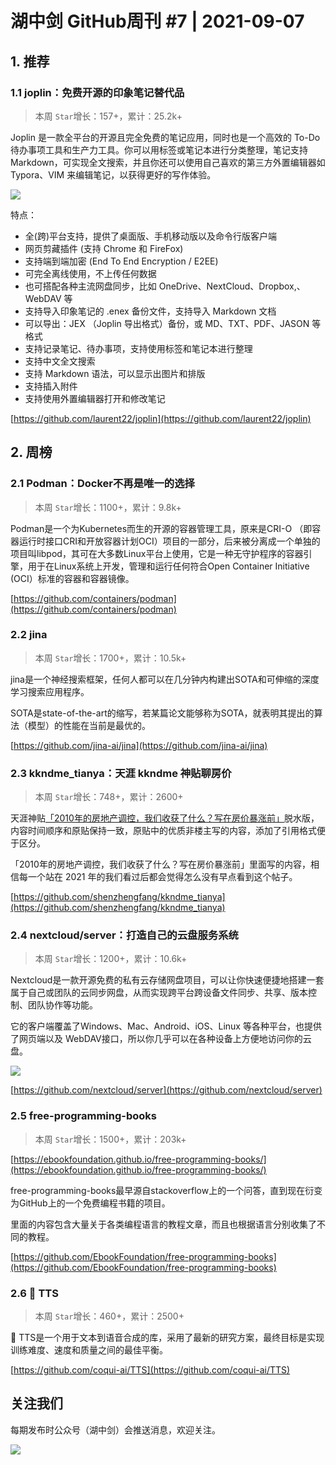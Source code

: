 # 湖中剑 GitHub周刊 #7 | 2021-09-07

## 1. 推荐

### 1.1 joplin：免费开源的印象笔记替代品

> 本周 `Star`增长：157+，累计：25.2k+

Joplin 是一款全平台的开源且完全免费的笔记应用，同时也是一个高效的 To-Do 待办事项工具和生产力工具。你可以用标签或笔记本进行分类整理，笔记支持 Markdown，可实现全文搜索，并且你还可以使用自己喜欢的第三方外置编辑器如 Typora、VIM 来编辑笔记，以获得更好的写作体验。

![](https://gitee.com/ineo6/assets/raw/master/20210907141552.png)

特点：

- 全(跨)平台支持，提供了桌面版、手机移动版以及命令行版客户端
- 网页剪藏插件 (支持 Chrome 和 FireFox)
- 支持端到端加密 (End To End Encryption / E2EE)
- 可完全离线使用，不上传任何数据
- 也可搭配各种主流网盘同步，比如 OneDrive、NextCloud、Dropbox,、WebDAV 等
- 支持导入印象笔记的 .enex 备份文件，支持导入 Markdown 文档
- 可以导出：JEX （Joplin 导出格式）备份，或 MD、TXT、PDF、JASON 等格式
- 支持记录笔记、待办事项，支持使用标签和笔记本进行整理
- 支持中文全文搜索
- 支持 Markdown 语法，可以显示出图片和排版
- 支持插入附件
- 支持使用外置编辑器打开和修改笔记


[https://github.com/laurent22/joplin](https://github.com/laurent22/joplin)

## 2. 周榜

### 2.1 Podman：Docker不再是唯一的选择

> 本周 `Star`增长：1100+，累计：9.8k+

Podman是一个为Kubernetes而生的开源的容器管理工具，原来是CRI-O （即容器运行时接口CRI和开放容器计划OCI）项目的一部分，后来被分离成一个单独的项目叫libpod，其可在大多数Linux平台上使用，它是一种无守护程序的容器引擎，用于在Linux系统上开发，管理和运行任何符合Open Container Initiative (OCI）标准的容器和容器镜像。

[https://github.com/containers/podman](https://github.com/containers/podman)

### 2.2 jina

> 本周 `Star`增长：1700+，累计：10.5k+

jina是一个神经搜索框架，任何人都可以在几分钟内构建出SOTA和可伸缩的深度学习搜索应用程序。

SOTA是state-of-the-art的缩写，若某篇论文能够称为SOTA，就表明其提出的算法（模型）的性能在当前是最优的。

[https://github.com/jina-ai/jina](https://github.com/jina-ai/jina)

### 2.3 kkndme_tianya：天涯 kkndme 神贴聊房价

> 本周 `Star`增长：748+，累计：2600+

天涯神贴[「2010年的房地产调控，我们收获了什么？写在房价暴涨前」](http://bbs.tianya.cn/post-house-252774-1.shtml)脱水版，内容时间顺序和原贴保持一致，原贴中的优质非楼主写的内容，添加了引用格式便于区分。

「2010年的房地产调控，我们收获了什么？写在房价暴涨前」里面写的内容，相信每一个站在 2021 年的我们看过后都会觉得怎么没有早点看到这个帖子。

[https://github.com/shenzhengfang/kkndme_tianya](https://github.com/shenzhengfang/kkndme_tianya)

### 2.4 nextcloud/server：打造自己的云盘服务系统

> 本周 `Star`增长：1200+，累计：10.6k+

Nextcloud是一款开源免费的私有云存储网盘项目，可以让你快速便捷地搭建一套属于自己或团队的云同步网盘，从而实现跨平台跨设备文件同步、共享、版本控制、团队协作等功能。

它的客户端覆盖了Windows、Mac、Android、iOS、Linux 等各种平台，也提供了网页端以及 WebDAV接口，所以你几乎可以在各种设备上方便地访问你的云盘。

![](https://gitee.com/ineo6/assets/raw/master/20210907160054.png)

[https://github.com/nextcloud/server](https://github.com/nextcloud/server)


### 2.5 free-programming-books

> 本周 `Star`增长：1500+，累计：203k+

[https://ebookfoundation.github.io/free-programming-books/](https://ebookfoundation.github.io/free-programming-books/)

free-programming-books最早源自stackoverflow上的一个问答，直到现在衍变为GitHub上的一个免费编程书籍的项目。

里面的内容包含大量关于各类编程语言的教程文章，而且也根据语言分别收集了不同的教程。

[https://github.com/EbookFoundation/free-programming-books](https://github.com/EbookFoundation/free-programming-books)

### 2.6 🐸 TTS

> 本周 `Star`增长：460+，累计：2500+

🐸 TTS是一个用于文本到语音合成的库，采用了最新的研究方案，最终目标是实现训练难度、速度和质量之间的最佳平衡。

[https://github.com/coqui-ai/TTS](https://github.com/coqui-ai/TTS)


## 关注我们

每期发布时公众号（湖中剑）会推送消息，欢迎关注。

![](https://cdn.jsdelivr.net/gh/ineo6/weekly/assets/qrcode_for_wechat.jpg)

